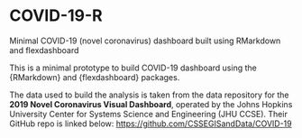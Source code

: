 # COVID-19-R
Minimal COVID-19 (novel coronavirus) dashboard built using RMarkdown and flexdashboard

This is a minimal prototype to build COVID-19 dashboard using the {RMarkdown} and {flexdashboard} packages. 

The data used to build the analysis is taken from the data repository for the **2019 Novel Coronavirus Visual Dashboard**, operated by the Johns Hopkins University Center for Systems Science and Engineering (JHU CCSE). Their GitHub repo is linked below:
https://github.com/CSSEGISandData/COVID-19
